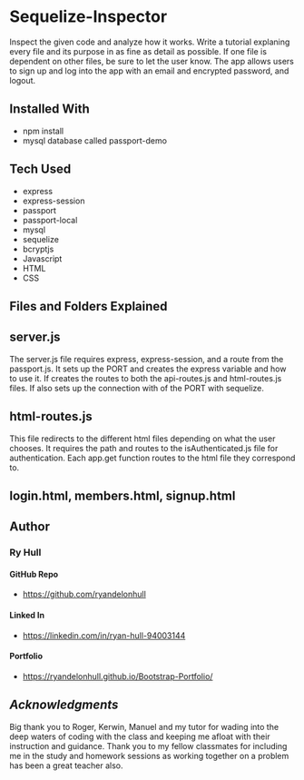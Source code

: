 # Sequelize-Inspector

Inspect the given code and analyze how it works. Write a tutorial explaning every file and its purpose in as fine as detail as possible. If one file is dependent on other files, be sure to let the user know. The app allows users to sign up and log into the app with an email and encrypted password, and logout.


## Installed With

- npm install
- mysql database called passport-demo


## Tech Used

- express
- express-session
- passport
- passport-local
- mysql
- sequelize
- bcryptjs
- Javascript
- HTML
- CSS


## Files and Folders Explained

## server.js

The server.js file requires express, express-session, and a route from the passport.js. It sets up the PORT and creates the express variable and how to use it. If creates the routes to both the api-routes.js and html-routes.js files. If also sets up the connection with of the PORT with sequelize.

## html-routes.js

This file redirects to the different html files depending on what the user chooses. It requires the path and routes to the isAuthenticated.js file for authentication. Each app.get function routes to the html file they correspond to. 

## login.html, members.html, signup.html










## Author 

### Ry Hull

#### GitHub Repo
 - https://github.com/ryandelonhull
#### Linked In
 - https://linkedin.com/in/ryan-hull-94003144
#### Portfolio
 - https://ryandelonhull.github.io/Bootstrap-Portfolio/



  ## *Acknowledgments*

 Big thank you to Roger, Kerwin, Manuel and my tutor for wading into the deep waters of coding with the class and keeping me afloat with their instruction and guidance. Thank you to my fellow classmates for including me in the study and homework sessions as working together on a problem has been a great teacher also.
